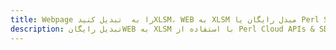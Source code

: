 ---title: Webpage را به  تبدیل کنیدXLSM، WEB به XLSM مبدل رایگان یا Perl SDKdescription: تبدیل رایگانWEB به XLSM با استفاده از Perl Cloud APIs & SDK همچنین اسناد PDF را در Cloud ایجاد، ویرایش و رندر کنید.---